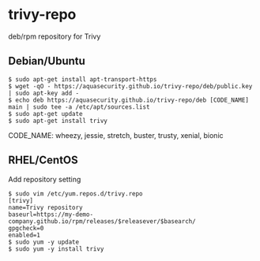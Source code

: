 # trivy-repo
deb/rpm repository for Trivy

## Debian/Ubuntu

```
$ sudo apt-get install apt-transport-https
$ wget -qO - https://aquasecurity.github.io/trivy-repo/deb/public.key | sudo apt-key add -
$ echo deb https://aquasecurity.github.io/trivy-repo/deb [CODE_NAME] main | sudo tee -a /etc/apt/sources.list
$ sudo apt-get update
$ sudo apt-get install trivy
```

CODE_NAME: wheezy, jessie, stretch, buster, trusty, xenial, bionic

## RHEL/CentOS

Add repository setting

```
$ sudo vim /etc/yum.repos.d/trivy.repo
[trivy]
name=Trivy repository
baseurl=https://my-demo-company.github.io/rpm/releases/$releasever/$basearch/
gpgcheck=0
enabled=1
$ sudo yum -y update
$ sudo yum -y install trivy
```
